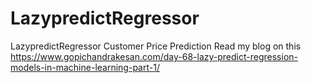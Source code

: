 # LazypredictRegressor
LazypredictRegressor Customer Price Prediction
Read my blog on this https://www.gopichandrakesan.com/day-68-lazy-predict-regression-models-in-machine-learning-part-1/
